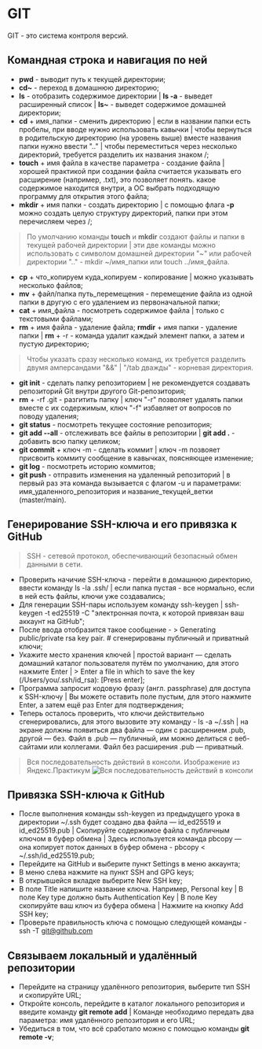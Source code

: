 # GIT
GIT - это система контроля версий. <br>

 ## Командная строка и навигация по ней

 * **pwd** - выводит путь к текущей директории;
 * **cd~** - переход в домашнюю директорию;
 * **ls** - отобразить содержимое директории | **ls -a** - выведет расширенный список | **ls~** - выведет содержимое домашней директории;
 * **cd** + имя_папки - сменить директорию | если в названии папки есть пробелы, при вводе нужно использовать кавычки | чтобы вернуться в родительскую директорию (на уровень выше) вместе названия папки нужно ввести ".." | чтобы переместиться через несколько директорий, требуется разделить их названия знаком /;
 * **touch** + имя файла в качестве параметра - создание файла | хорошей практикой при создании файла считается указывать его расширение (например, .txt), это позволяет понять. какое содержимое находится внутри, а ОС выбрать подходящую программу для открытия этого файла;
 * **mkdir** + имя папки - создать директорию | с помощью флага **-p** можно создать целую структуру директорий, папки при этом перечисляем через /;
 >По умолчанию команды **touch** и **mkdir** создают файлы и папки в текущей рабочей директории | эти две команды можно использовать с символом домашней директории "~" или рабочей директории ".." - mkdir ~/имя_папки или touch ../имя_файла.
 * **cp** + что_копируем куда_копируем - копирование | можно указывать несколько файлов;
 * **mv** + файл/папка путь_перемещения - перемещение файла из одной папки в другую с его удалением из первоначальной папки;
 * **cat** + имя_файла - посмотреть содержимое файла | только с текстовыми файлами;
 * **rm** + имя файла - удаление файла;
 **rmdir** + имя папки - удаление папки | **rm** + -r - команда удалит каждый элемент папки, а затем и пустую директорию;
 >Чтобы указать сразу несколько команд, их требуется разделить двумя амперсандами "&&" | "/tab дважды" - корневая директория.
 * **git init** - сделать папку репозиторием | не рекомендуется создавать репозиторий Git внутри другого Git-репозитория;
 * **rm** + -rf .git - разгитить папку | ключ "-r" позволяет удалять папки вместе с их содержимым, ключ "-f" избавляет от вопросов по поводу удаления;
 * **git status** - посмотреть текущее состояние репозитория;
 * **git add --all** - отслеживать все файлы в репозитории | **git add .** - добавить всю папку целиком;
 * **git commit** + ключ -m - сделать коммит | ключ -m позвояет присвоить коммиту сообщение в кавычках, поясняющее изменение;
 * **git log** - посмотреть историю коммитов;
 * **git push** - отправить изменения на удаленный репозиторий | в первый раз эта команда вызывается с флагом -u и параметрами: имя_удаленного_репозитория и название_текущей_ветки (master/main).

 ## Генерирование SSH-ключа и его привязка к GitHub

 >SSH - сетевой протокол, обеспечивающий безопасный обмен данными в сети.

 * Проверить начичие SSH-ключа - перейти в домашнюю директорию, ввести команду ls -la .ssh/ | если папка пустая - все нормально, если в ней есть файлы, ключи уже создавались;
 * Для генерации SSH-пары используем команду ssh-keygen | ssh-keygen -t ed25519 -C "электронная почта, к которой привязан ваш аккаунт на GitHub";
 * После ввода отобразится такое сообщение - > Generating public/private rsa key pair. # сгенерированы публичный и приватный ключи;
 * Укажите место хранения ключей | простой вариант — сделать домашний каталог пользователя путём по умолчанию, для этого нажмите Enter | > Enter a file in which to save the key (/Users/you/.ssh/id_rsa): [Press enter];
 * Программа запросит кодовую фразу (англ. passphrase) для доступа к SSH-ключу | Вы можете оставить поле пустым, для этого нажмите Enter, а затем ещё раз Enter для подтверждения;
 * Теперь осталось проверить, что ключи действительно сгенерировались, для этого вызовите эту команду - ls -a ~/.ssh | на экране должны появиться два файла — один с расширением .pub, другой — без. Файл в .pub — публичный, им можно делиться с веб-сайтами или коллегами. Файл без расширения .pub — приватный.


>Вся последовательность действий в консоли. Изображение из Яндекс.Практикум
 ![Вся последовательность действий в консоли](https://pictures.s3.yandex.net/resources/M2_T4_01_1684937563.png)

 ## Привязка SSH-ключа к GitHub

 * После выполнения команды ssh-keygen из предыдущего урока в директории ~/.ssh будет создано два файла — id_ed25519 и id_ed25519.pub | Скопируйте содержимое файла с публичным ключом в буфер обмена | Здесь используется команда pbcopy — она копирует поток данных в буфер обмена - pbcopy < ~/.ssh/id_ed25519.pub;
 * Перейдите на GitHub и выберите пункт Settings в меню аккаунта;
 * В меню слева нажмите на пункт SSH and GPG keys;
 * В открывшейся вкладке выберите New SSH key;
 * В поле Title напишите название ключа. Например, Personal key | В поле Key type должно быть Authentication Key | В поле Key скопируйте ваш ключ из буфера обмена | Нажмите на кнопку Add SSH key;
 * Проверьте правильность ключа с помощью следующей команды - ssh -T git@github.com 

 ## Связываем локальный и удалённый репозитории

 * Перейдите на страницу удалённого репозитория, выберите тип SSH и скопируйте URL;
 * Откройте консоль, перейдите в каталог локального репозитория и введите команду **git remote add** | Команде необходимо передать два параметра: имя удалённого репозитория и его URL;
 * Убедиться в том, что всё сработало можно с помощью команды **git remote -v**;




